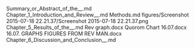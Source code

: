 Summary_or_Abstract_of_the__.md
Chapter_1_Introduction_and_Review__.md
Methods.md
figures/Screenshot 2015-07-18 22.21.37/Screenshot 2015-07-18 22.21.37.png
Chapter_5_Results_of_the__.md
Rev graph.docx
Quorom Chart 16.07.docx
16.07. GRAPHS FIGURES FROM REV MAN.docx
Chapter_6_Discussion_and_Conclusion__.md
  